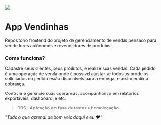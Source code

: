 <img  src="https://lh3.googleusercontent.com/pw/AL9nZEW80Zp72Aq32vwUI35rPSfER5ALLXoYUStOuI1esrGXyi2DpNrKPqdbOUR1ZBKOvhOgbeaT9Uslu-Jx8ww0DqRsiavK3F4Z-na_TDIbp6uI0-AhQu4nNB78LI0_7IZxj5uWECcxQ00hnIoFcFvKV172=w1351-h328-no?authuser=0">

# App Vendinhas

Repositório frontend do projeto de gerenciamento de vendas pensado para vendedores autônomos e revendedores de produtos.

### Como funciona?

Cadastre seus clientes, seus produtos, e realize suas vendas. Cada pedido é uma operação de venda onde é possível ajustar se todos os produtos solicitados no pedido estão disponíveis para a entrega, e assim emitir a cobrança.

Controle e gerencie suas cobranças, acompanhando em relatórios exportáveis, dashboard, e etc.

> OBS.: Aplicação em fase de testes e homologação

_"Tudo o que aprendi de bom veio daqui e eu :heart:"_
